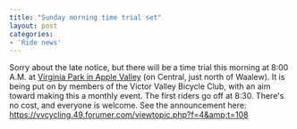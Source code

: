```yaml
---
title: "Sunday morning time trial set"
layout: post
categories:
- 'Ride news'
---
```


Sorry about the late notice, but there will be a time trial this morning at 8:00 A.M. at [Virginia Park in Apple Valley](https://www.google.com/maps?hl=en&safe=off&client=safari&ie=UTF8&q=Apple+Valley,+ca,+virginia+park&fb=1&gl=us&hq=Apple+Valley,+ca,+virginia+park&hnear=Apple+Valley,+ca,+virginia+park&cid=0,0,394579127947843462&t=h&z=16&iwloc=A) (on Central, just north of Waalew). It is being put on by members of the Victor Valley Bicycle Club, with an aim toward making this a monthly event. The first riders go off at 8:30. There's no cost, and everyone is welcome. See the announcement here: https://vvcycling.49.forumer.com/viewtopic.php?f=4&amp;t=108
